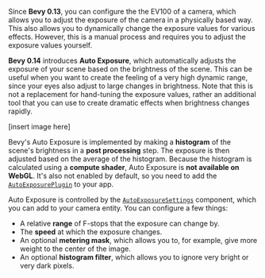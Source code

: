 Since **Bevy 0.13**, you can configure the the EV100 of a camera, which allows you to adjust the exposure of the camera in a physically based way. This also allows you to dynamically change the exposure values for various effects. However, this is a manual process and requires you to adjust the exposure values yourself.

**Bevy 0.14** introduces **Auto Exposure**, which automatically adjusts the exposure of your scene based on the brightness of the scene. This can be useful when you want to create the feeling of a very high dynamic range, since your eyes also adjust to large changes in brightness. Note that this is not a replacement for hand-tuning the exposure values, rather an additional tool that you can use to create dramatic effects when brightness changes rapidly.

[insert image here]

Bevy's Auto Exposure is implemented by making a **histogram** of the scene's brightness in a **post processing** step. The exposure is then adjusted based on the average of the histogram. Because the histogram is calculated using a **compute shader**, Auto Exposure is **not available on WebGL**. It's also not enabled by default, so you need to add the [`AutoExposurePlugin`](https://docs.rs/bevy/0.14/bevy/core_pipeline/auto_exposure/struct.AutoExposurePlugin.html) to your app.

Auto Exposure is controlled by the [`AutoExposureSettings`](https://docs.rs/bevy/0.14/bevy/core_pipeline/auto_exposure/struct.AutoExposureSettings.html) component, which you can add to your camera entity. You can configure a few things:
* A relative **range** of F-stops that the exposure can change by.
* The **speed** at which the exposure changes.
* An optional **metering mask**, which allows you to, for example, give more weight to the center of the image.
* An optional **histogram filter**, which allows you to ignore very bright or very dark pixels.
